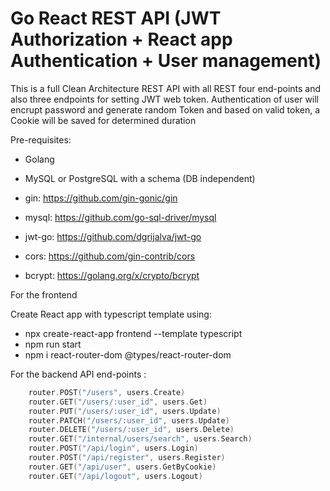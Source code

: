 # Go React REST API (JWT Authorization + React app Authentication + User management)

This is a full Clean Architecture REST API with all REST  four end-points and also three endpoints for setting JWT web token. Authentication of user will encrupt password and generate random Token and based on valid token, a Cookie will be saved for determined duration  

Pre-requisites:
- Golang
- MySQL or PostgreSQL with a schema (DB independent)

- gin: https://github.com/gin-gonic/gin
- mysql: https://github.com/go-sql-driver/mysql
- jwt-go: https://github.com/dgrijalva/jwt-go
- cors: https://github.com/gin-contrib/cors
- bcrypt: https://golang.org/x/crypto/bcrypt

For the frontend 

Create React app with typescript template using:
- npx create-react-app frontend --template typescript
- npm run start
- npm i react-router-dom @types/react-router-dom

For the backend API end-points :
``` go
	router.POST("/users", users.Create)
	router.GET("/users/:user_id", users.Get)
	router.PUT("/users/:user_id", users.Update)
	router.PATCH("/users/:user_id", users.Update)
	router.DELETE("/users/:user_id", users.Delete)
	router.GET("/internal/users/search", users.Search)
	router.POST("/api/login", users.Login)
	router.POST("/api/register", users.Register)
	router.GET("/api/user", users.GetByCookie)
	router.GET("/api/logout", users.Logout)
```

